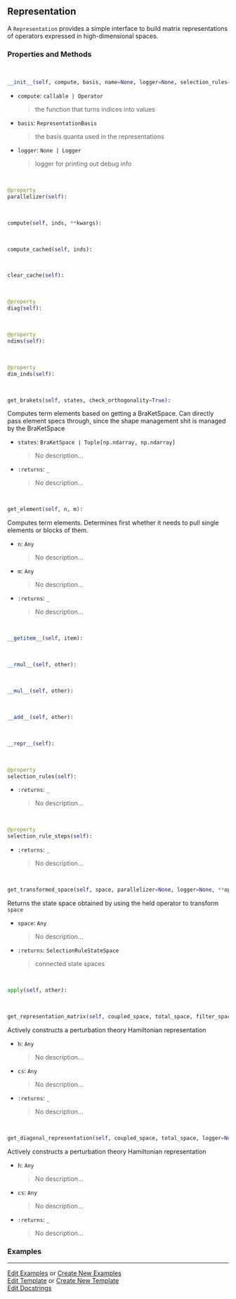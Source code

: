## <a id="Psience.BasisReps.Representations.Representation">Representation</a>
A `Representation` provides a simple interface to build matrix representations of operators expressed
in high-dimensional spaces.

### Properties and Methods
<a id="Psience.BasisReps.Representations.Representation.__init__" class="docs-object-method">&nbsp;</a>
```python
__init__(self, compute, basis, name=None, logger=None, selection_rules=None, selection_rule_steps=None, memory_constrained=False): 
```

- `compute`: `callable | Operator`
    >the function that turns indices into values
- `basis`: `RepresentationBasis`
    >the basis quanta used in the representations
- `logger`: `None | Logger`
    >logger for printing out debug info

<a id="Psience.BasisReps.Representations.Representation.parallelizer" class="docs-object-method">&nbsp;</a>
```python
@property
parallelizer(self): 
```

<a id="Psience.BasisReps.Representations.Representation.compute" class="docs-object-method">&nbsp;</a>
```python
compute(self, inds, **kwargs): 
```

<a id="Psience.BasisReps.Representations.Representation.compute_cached" class="docs-object-method">&nbsp;</a>
```python
compute_cached(self, inds): 
```

<a id="Psience.BasisReps.Representations.Representation.clear_cache" class="docs-object-method">&nbsp;</a>
```python
clear_cache(self): 
```

<a id="Psience.BasisReps.Representations.Representation.diag" class="docs-object-method">&nbsp;</a>
```python
@property
diag(self): 
```

<a id="Psience.BasisReps.Representations.Representation.ndims" class="docs-object-method">&nbsp;</a>
```python
@property
ndims(self): 
```

<a id="Psience.BasisReps.Representations.Representation.dim_inds" class="docs-object-method">&nbsp;</a>
```python
@property
dim_inds(self): 
```

<a id="Psience.BasisReps.Representations.Representation.get_brakets" class="docs-object-method">&nbsp;</a>
```python
get_brakets(self, states, check_orthogonality=True): 
```
Computes term elements based on getting a BraKetSpace.
        Can directly pass element specs through, since the shape management shit
        is managed by the BraKetSpace
- `states`: `BraKetSpace | Tuple[np.ndarray, np.ndarray]`
    >No description...
- `:returns`: `_`
    >No description...

<a id="Psience.BasisReps.Representations.Representation.get_element" class="docs-object-method">&nbsp;</a>
```python
get_element(self, n, m): 
```
Computes term elements.
        Determines first whether it needs to pull single elements or blocks of them.
- `n`: `Any`
    >No description...
- `m`: `Any`
    >No description...
- `:returns`: `_`
    >No description...

<a id="Psience.BasisReps.Representations.Representation.__getitem__" class="docs-object-method">&nbsp;</a>
```python
__getitem__(self, item): 
```

<a id="Psience.BasisReps.Representations.Representation.__rmul__" class="docs-object-method">&nbsp;</a>
```python
__rmul__(self, other): 
```

<a id="Psience.BasisReps.Representations.Representation.__mul__" class="docs-object-method">&nbsp;</a>
```python
__mul__(self, other): 
```

<a id="Psience.BasisReps.Representations.Representation.__add__" class="docs-object-method">&nbsp;</a>
```python
__add__(self, other): 
```

<a id="Psience.BasisReps.Representations.Representation.__repr__" class="docs-object-method">&nbsp;</a>
```python
__repr__(self): 
```

<a id="Psience.BasisReps.Representations.Representation.selection_rules" class="docs-object-method">&nbsp;</a>
```python
@property
selection_rules(self): 
```

- `:returns`: `_`
    >No description...

<a id="Psience.BasisReps.Representations.Representation.selection_rule_steps" class="docs-object-method">&nbsp;</a>
```python
@property
selection_rule_steps(self): 
```

- `:returns`: `_`
    >No description...

<a id="Psience.BasisReps.Representations.Representation.get_transformed_space" class="docs-object-method">&nbsp;</a>
```python
get_transformed_space(self, space, parallelizer=None, logger=None, **opts): 
```
Returns the state space obtained by using the
        held operator to transform `space`
- `space`: `Any`
    >No description...
- `:returns`: `SelectionRuleStateSpace`
    >connected state spaces

<a id="Psience.BasisReps.Representations.Representation.apply" class="docs-object-method">&nbsp;</a>
```python
apply(self, other): 
```

<a id="Psience.BasisReps.Representations.Representation.get_representation_matrix" class="docs-object-method">&nbsp;</a>
```python
get_representation_matrix(self, coupled_space, total_space, filter_space=None, diagonal=False, logger=None, zero_element_warning=True, clear_sparse_caches=True, clear_operator_caches=True, assume_symmetric=True, remove_duplicates=True, memory_constrained=None): 
```
Actively constructs a perturbation theory Hamiltonian representation
- `h`: `Any`
    >No description...
- `cs`: `Any`
    >No description...
- `:returns`: `_`
    >No description...

<a id="Psience.BasisReps.Representations.Representation.get_diagonal_representation" class="docs-object-method">&nbsp;</a>
```python
get_diagonal_representation(self, coupled_space, total_space, logger=None, zero_element_warning=True, clear_sparse_caches=True): 
```
Actively constructs a perturbation theory Hamiltonian representation
- `h`: `Any`
    >No description...
- `cs`: `Any`
    >No description...
- `:returns`: `_`
    >No description...

### Examples




___

[Edit Examples](https://github.com/McCoyGroup/Psience/edit/edit/ci/examples/ci/docs/Psience/BasisReps/Representations/Representation.md) or 
[Create New Examples](https://github.com/McCoyGroup/Psience/new/edit/?filename=ci/examples/ci/docs/Psience/BasisReps/Representations/Representation.md) <br/>
[Edit Template](https://github.com/McCoyGroup/Psience/edit/edit/ci/docs/ci/docs/Psience/BasisReps/Representations/Representation.md) or 
[Create New Template](https://github.com/McCoyGroup/Psience/new/edit/?filename=ci/docs/templates/ci/docs/Psience/BasisReps/Representations/Representation.md) <br/>
[Edit Docstrings](https://github.com/McCoyGroup/Psience/edit/edit/Psience/BasisReps/Representations.py?message=Update%20Docs)